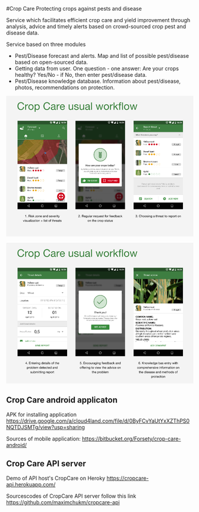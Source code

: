 #Crop Care
Protecting crops against pests and disease

Service which facilitates efficient crop care and yield improvement through analysis, advice and timely alerts based on crowd-sourced crop pest and disease data.

Service based on three modules
- Pest/Disease forecast and alerts. Map and list of possible pest/disease based on open-sourced data.
- Getting data from user. One question - one answer: Are your crops healthy? Yes/No - if No, then enter pest/disease data.
- Pest/Disease knowledge database. Information about pest/disease, photos, recommendations on protection.

![ScreenShot](Screens/cropcare-presentation-1.png)

![ScreenShot](Screens/cropcare-presentation-2.png)


## Crop Care android applicaton

APK for installing application
https://drive.google.com/a/cloud4land.com/file/d/0ByFCvYaUtYxXZThPS0NQTDJSMTg/view?usp=sharing

Sources of mobile application: https://bitbucket.org/Forsety/crop-care-android/

## Crop Care API server 

Demo of API host's CropCare on Heroky
https://cropcare-api.herokuapp.com/

Sourcescodes of CropCare API server follow this link
https://github.com/maximchukm/cropcare-api

